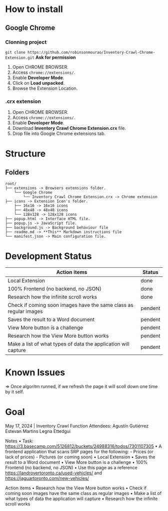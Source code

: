 # **How to install**
## Google Chrome
### Clonning project
`
git clone https://github.com/robinsonmourao/Inventory-Crawl-Chrome-Extension.git
`
**Ask for permission**
1. Open CHROME BROWSER.
2. Access `chrome://extensions/`.
3. Enable **Developer Mode**.
4. Click on **Load unpacked**.
5. Browse the Extension Location.

### .crx extension
1. Open CHROME BROWSER.
2. Access `chrome://extensions/`.
3. Enable **Developer Mode**.
4. Download **Inventory Crawl Chrome Extension.crx** file.
5. Drop file into Google Chrome extensions tab.

# **Structure**
## **Folders**
```
root/
├── extensions -> Browsers extensions folder.
    └── Google Chrome
        └── Inventory Crawl Chrome Extension.crx -> Chrome extension
├── icons -> Extension Icon's folder.
    ├── 16x16 -> 16x16 icons
    ├── 48x48 -> 48x48 icons
    └── 128x128 -> 128x128 icons
├── popup.html -> Interface HTML file.
├── popup.js -> JavaScript file.
├── background.js -> Background behaviour file 
├── readme.md -> **This** Markdown instructions file
└── manifest.json -> Main configuration file.
```

# Development Status
| Action items       | Status        |
|--------------------|---------------|
| Local Extension                                                   | done |
| 100% Frontend (no backend, no JSON)                               | done |
| Research how the infinite scroll works                            | done |
| Check if coming soon images have the same class as regular images | pendent |
| Saves the result to a Word document                               | pendent |
| View More button is a challenge                                   | pendent |
| Research how the View More button works                           | pendent |
| Make a list of what types of data the application will capture    | pendent |

# Known Issues
=> Once algoritm runned, if we refresh the page it will scoll down one time by it self.

# Goal
May 17, 2024 | Inventory Crawl Function
Attendees: Agustín Gutiérrez Estevan Martins Legna Ettedgui

Notes
    • Task: https://3.basecamp.com/5126812/buckets/24988316/todos/7301107305
    • A frontend application that scans SRP pages for the following:
        - Prices (or lack of prices)
        - Pictures (or coming soon)
    • Local Extension
    • Saves the result to a Word document
    • View More button is a challenge
    • 100% Frontend (no backend, no JSON)
    • Use this page as a reference https://landrovertoronto.ca/used-vehicles/ and https://jaguartoronto.com/new-vehicles/ 

Action items
    • Research how the View More button works
    • Check if coming soon images have the same class as regular images
    • Make a list of what types of data the application will capture
    • Research how the infinite scroll works

